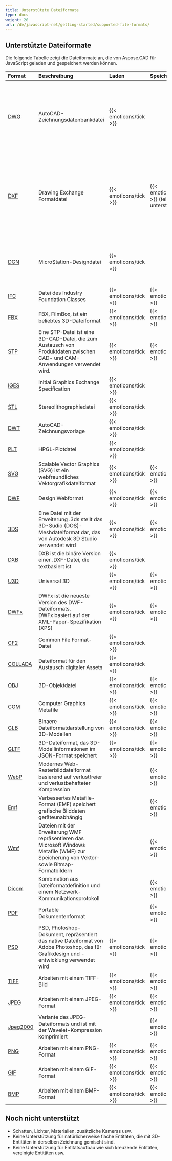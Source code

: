 ```yaml
---
title: Unterstützte Dateiformate
type: docs
weight: 20
url: /de/javascript-net/getting-started/supported-file-formats/
---
```


## **Unterstützte Dateiformate**

Die folgende Tabelle zeigt die Dateiformate an, die von Aspose.CAD für JavaScript geladen und gespeichert werden können.

| **Format** | **Beschreibung** | **Laden** | **Speichern** | **Anmerkungen** |
| :- | :- | :- | :- | :- |
| [DWG](https://docs.fileformat.com/cad/dwg/) | AutoCAD-Zeichnungsdatenbankdatei | {{< emoticons/tick >}} |  | - 3D-Solidkörper (Kegel, Kugel, Torus, Zylinder, Quader, Keil)<br />- Verdrahtete Modelle.<br />- Grundlegende Ansichtswürfel-Positionen.<br />- 3D-Flächen. |
| [DXF](https://docs.fileformat.com/cad/dxf/) | Drawing Exchange Formatdatei | {{< emoticons/tick >}} | {{< emoticons/tick >}} (teilweise unterstützt) | - 3D-Solidkörper (Kegel, Kugel, Torus, Zylinder, Quader, Keil)<br />- Verdrahtete Modelle.<br />- Grundlegende Ansichtswürfel-Positionen.<br />- 3D-Flächen.<br />- Oberflächen, Netzstrukturen |
| [DGN](https://docs.fileformat.com/cad/dgn/) | MicroStation-Designdatei | {{< emoticons/tick >}} |  | - 3D-Solidkörper (Kegel, Kugel, Torus, Zylinder, Quader, Keil)<br />- Oberflächen, Netzstrukturen |
| [IFC](https://docs.fileformat.com/cad/ifc/) | Datei des Industry Foundation Classes | {{< emoticons/tick >}} | {{< emoticons/tick >}} |  |
| [FBX](https://docs.fileformat.com/3d/fbx/) | FBX, FilmBox, ist ein beliebtes 3D-Dateiformat | {{< emoticons/tick >}} | {{< emoticons/tick >}} |  |
| [STP](https://docs.fileformat.com/3d/stp/) | Eine STP-Datei ist eine 3D-CAD-Datei, die zum Austausch von Produktdaten zwischen CAD- und CAM-Anwendungen verwendet wird. | {{< emoticons/tick >}} | {{< emoticons/tick >}} |  |
| [IGES](https://docs.fileformat.com/cad/iges/) | Initial Graphics Exchange Specification | {{< emoticons/tick >}} |  |  |
| [STL](https://docs.fileformat.com/cad/stl/) | Stereolithographiedatei | {{< emoticons/tick >}} |  |  |
| [DWT](https://docs.fileformat.com/cad/dwt/) | AutoCAD-Zeichnungsvorlage | {{< emoticons/tick >}} |  |  |
| [PLT](https://docs.fileformat.com/cad/plt/) | HPGL-Plotdatei | {{< emoticons/tick >}} |  |  |
| [SVG](https://docs.fileformat.com/page-description-language/svg/) | Scalable Vector Graphics (SVG) ist ein webfreundliches Vektorgrafikdateiformat | {{< emoticons/tick >}} | {{< emoticons/tick >}} |  |
| [DWF](https://docs.fileformat.com/cad/dwf/) | Design Webformat | {{< emoticons/tick >}} | {{< emoticons/tick >}} |  |
| [3DS](https://docs.fileformat.com/3d/3ds/) | Eine Datei mit der Erweiterung .3ds stellt das 3D-Sudio (DOS)-Meshdateiformat dar, das von Autodesk 3D Studio verwendet wird | {{< emoticons/tick >}} | {{< emoticons/tick >}} |  |
| [DXB](https://docs.fileformat.com/cad/dxb/) | DXB ist die binäre Version einer .DXF-Datei, die textbasiert ist | {{< emoticons/tick >}} |  |  |
| [U3D](https://docs.fileformat.com/3d/u3d/) | Universal 3D | {{< emoticons/tick >}} | {{< emoticons/tick >}} |  |
| [DWFx](https://docs.fileformat.com/cad/dwfx/) | DWFx ist die neueste Version des DWF-Dateiformats. <br />DWFx basiert auf der XML-Paper-Spezifikation (XPS) | {{< emoticons/tick >}} | {{< emoticons/tick >}} |  |
| [CF2](https://docs.fileformat.com/cad/cf2/) | Common File Format-Datei | {{< emoticons/tick >}} |  |  |
| [COLLADA](https://docs.fileformat.com/3d/dae/) | Dateiformat für den Austausch digitaler Assets | {{< emoticons/tick >}} |  |  |
| [OBJ](https://docs.fileformat.com/3d/obj/) | 3D-Objektdatei | {{< emoticons/tick >}} | {{< emoticons/tick >}} |  |
| [CGM](https://docs.fileformat.com/page-description-language/cgm/) | Computer Graphics Metafile | {{< emoticons/tick >}} | {{< emoticons/tick >}} |  |
| [GLB](https://docs.fileformat.com/3d/glb/) | Binaere Dateiformatdarstellung von 3D-Modellen | {{< emoticons/tick >}} | {{< emoticons/tick >}} |  |
| [GLTF](https://docs.fileformat.com/3d/gltf/) | 3D-Dateiformat, das 3D-Modellinformationen im JSON-Format speichert | {{< emoticons/tick >}} | {{< emoticons/tick >}} |  |
| [WebP](https://docs.fileformat.com/image/webp/) | Modernes Web-Rasterbilddateiformat basierend auf verlustfreier und verlustbehafteter Kompression | | {{< emoticons/tick >}} |  |
| [Emf](https://docs.fileformat.com/image/emf/) | Verbessertes Metafile-Format (EMF) speichert grafische Bilddaten geräteunabhängig | | {{< emoticons/tick >}} |  |
| [Wmf](https://docs.fileformat.com/image/wmf/) | Dateien mit der Erweiterung WMF repräsentieren das Microsoft Windows Metafile (WMF) zur Speicherung von Vektor- sowie Bitmap-Formatbildern | | {{< emoticons/tick >}} |  |
| [Dicom](https://docs.fileformat.com/image/dicom/) | Kombination aus Dateiformatdefinition und einem Netzwerk-Kommunikationsprotokoll | | {{< emoticons/tick >}} |  |
| [PDF](https://docs.fileformat.com/pdf/) | Portable Dokumentenformat |  | {{< emoticons/tick >}} |  |
| [PSD](https://docs.fileformat.com/image/psd/) | PSD, Photoshop-Dokument, repräsentiert das native Dateiformat von Adobe Photoshop, das für Grafikdesign und -entwicklung verwendet wird | {{< emoticons/tick >}} | {{< emoticons/tick >}} |  |
| [TIFF](https://docs.fileformat.com/image/tiff/) | Arbeiten mit einem TIFF-Bild | {{< emoticons/tick >}} | {{< emoticons/tick >}} |  |
| [JPEG](https://docs.fileformat.com/image/jpeg/) | Arbeiten mit einem JPEG-Format | {{< emoticons/tick >}} | {{< emoticons/tick >}} |  |
| [Jpeg2000](https://docs.fileformat.com/image/j2c/) | Variante des JPEG-Dateiformats und ist mit der Wavelet-Kompression komprimiert | | {{< emoticons/tick >}} |  |
| [PNG](https://docs.fileformat.com/image/png/) | Arbeiten mit einem PNG-Format | {{< emoticons/tick >}} | {{< emoticons/tick >}} |  |
| [GIF](https://docs.fileformat.com/image/gif/) | Arbeiten mit einem GIF-Format | {{< emoticons/tick >}} | {{< emoticons/tick >}} |  |
| [BMP](https://docs.fileformat.com/image/bmp/) | Arbeiten mit einem BMP-Format | {{< emoticons/tick >}} | {{< emoticons/tick >}} |  |

## **Noch nicht unterstützt**

- Schatten, Lichter, Materialien, zusätzliche Kameras usw.
- Keine Unterstützung für natürlicherweise flache Entitäten, die mit 3D-Entitäten in derselben Zeichnung gemischt sind.
- Keine Unterstützung für Entitätsaufbau wie sich kreuzende Entitäten, vereinigte Entitäten usw.
